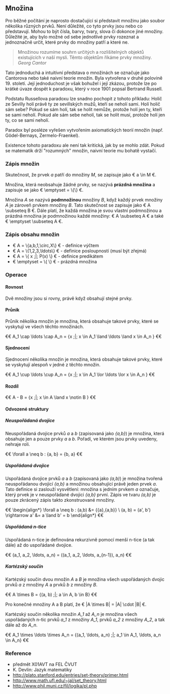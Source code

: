 ## Množina

Pro běžné počítání je naprosto dostačující si představit množinu jako soubor několika různých prvků. Není důležité, co tyto prvky jsou nebo co představují. Mohou to být čísla, barvy, tvary, slova či dokonce jiné množiny. Důležité je, aby bylo možné od sebe jednotlivé prvky rozeznat a jednoznačně určit, které prvky do množiny patří a které ne.

> Množinou rozumíme souhrn určitých a rozlišitelných objektů existujících v naší mysli. Těmto objektům říkáme prvky množiny. *Georg Cantor*

Tato jednoduchá a intuitivní představa o množinách se označuje jako Cantorova nebo také naivní teorie množin. Byla vytvořena v druhé polovině 19. století. Její jednoduchost je však bohužel i její zkázou, protože lze po krátké úvaze dospět k paradoxu, který v roce 1901 popsal Bertrand Russell.

Podstatu Russellova paradoxu lze snadno pochopit z tohoto příkladu: Holič ze Sevilly holí právě ty ze sevillských mužů, kteří se neholí sami. Holí holič sám sebe? Pokud se sám holí, tak se holit nemůže, protože holí jen ty, kteří se sami neholí. Pokud ale sám sebe neholí, tak se holit musí, protože holí jen ty, co se sami neholí.

Paradox byl posléze vyřešen vytvořením axiomatických teorií množin (např. Gödel-Bernays, Zermelo-Fraenkel).

Existence tohoto paradoxu ale není tak kritická, jak by se mohlo zdát. Pokud se matematik drží "rozumných" množin, naivní teorie mu bohatě vystačí.

### Zápis množin

Skutečnost, že prvek *a* patří do množiny *M*, se zapisuje jako € a \in M €.

Množina, která neobsahuje žádné prvky, se nazývá **prázdná množina** a zapisuje se jako € \emptyset = \\{\\} €.

Množina *A* se nazývá **podmnožinou** množiny *B*, když každý prvek množiny *A* je zároveň prvkem množiny *B*. Tato skutečnost se zapisuje jako € A \subseteq B €. Dále platí, že každá množina je svou vlastní podmnožinou a prázdná množina je podmnožinou každé množiny: € A \subseteq A € a také € \emptyset \subseteq A €.

### Zápis obsahu množin

- € A = \\{a,b,1,\circ,X\\} € - definice výčtem
- € A = \\{1,2,3,\ldots\\} € - definice posloupností (musí být zřejmá)
- € A = \\{ x \;|\; P(x) \\} € - definice predikátem
- € \emptyset = \\{ \\} € - prázdná množina

### Operace

#### Rovnost

Dvě množiny jsou si rovny, právě když obsahují stejné prvky.

#### Průnik

Průnik několika množin je množina, která obsahuje takové prvky, které se vyskytují ve všech těchto množinách.

€€
A_1 \cap \ldots \cap A_n = \{x \;|\; x \in A_1 \land \ldots \land x \in A_n \}
€€

#### Sjednocení

Sjednocení několika množin je množina, která obsahuje takové prvky, které se vyskytují alespoň v jedné z těchto množin.

€€
A_1 \cup \ldots \cup A_n = \{x \;|\; x \in A_1 \lor \ldots \lor x \in A_n \}
€€

#### Rozdíl

€€
A - B = \{x \;|\; x \in A \land x \notin B \}
€€

#### Odvozené struktury

##### Neuspořádaná dvojice

Neuspořádaná dvojice prvků *a* a *b* (zapisovaná jako *{a,b}*) je množina, která obsahuje jen a pouze prvky *a* a *b*. Pořadí, ve kterém jsou prvky uvedeny, nehraje roli.

€€
\forall a \neq b : \{a, b\} = \{b, a\}
€€

##### Uspořádaná dvojice

Uspořádaná dvojice prvků *a* a *b* (zapisovaná jako *(a,b)*) je množina tvořená neuspořádanou dvojicí *{a,b}* a množinou obsahující právě jeden prvek *a*. Tato definice si zaslouží vysvětlení: množina s jedním prvkem *a* označuje, který prvek je v neuspořádané dvojici *{a,b}* první. Zápis ve tvaru *(a,b)* je pouze zkrácený zápis takto zkonstruované množiny.

€€
\begin{align*}
\forall a \neq b : (a,b) &= \{\{a\},\{a,b\}\} \\
(a, b) = (a', b') \rightarrow a' &= a \land b' = b
\end{align*}
€€

##### Uspořádaná n-tice

Uspořádaná n-tice je definována rekurzivně pomocí menší n-tice (a tak dále) až do uspořádané dvojice.

€€
(a_1, a_2, \ldots, a_n) = ((a_1, a_2, \ldots, a_{n-1}), a_n)
€€

##### Kartézský součin

Kartézský součin dvou množin *A* a *B* je množina všech uspořádaných dvojic prvků *a* z množiny *A* a prvků *b* z množiny *B*.

€€
A \times B = \{(a, b) \;|\; a \in A, b \in B\}
€€

Pro konečné množiny A a B platí, že € |A \times B| = |A| \cdot |B| €.

Kartézský součin několika množin *A_1* až *A_n* je množina všech uspořádaných n-tic prvků *a_1* z množiny *A_1*, prvků *a_2* z množiny *A_2*, a tak dále až do *A_n*.

€€
A_1 \times \ldots \times A_n = \{(a_1, \ldots, a_n) \;|\; a_1 \in A_1, \ldots, a_n \in A_n\}
€€

### Reference

- předmět X01AVT na FEL ČVUT
- K. Devlin: Jazyk matematiky
- http://plato.stanford.edu/entries/set-theory/primer.html
- http://www.math.ufl.edu/~jal/set_theory.html
- http://www.phil.muni.cz/fil/logika/pl.php
